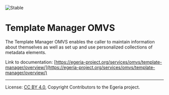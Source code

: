 <!-- SPDX-License-Identifier: CC-BY-4.0 -->
<!-- Copyright Contributors to the Egeria project. -->

![Stable](../../../images/egeria-content-status-released.png#pagewidth)

# Template Manager OMVS 

The Template Manager OMVS enables the caller to maintain information about themselves as well as set up and use personalized collections of metadata elements.

Link to documentation: [https://egeria-project.org/services/omvs/template-manager/overview/](https://egeria-project.org/services/omvs/template-manager/overview/)

----
License: [CC BY 4.0](https://creativecommons.org/licenses/by/4.0/),
Copyright Contributors to the Egeria project.